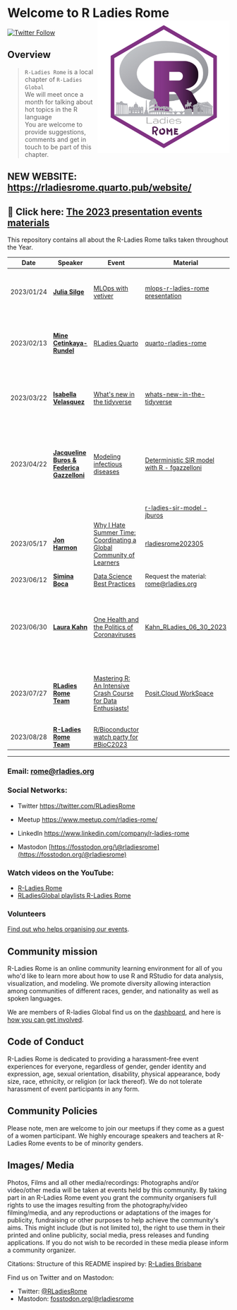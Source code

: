 # Welcome to R Ladies Rome<img src="organisersKit/logo/logo.png" alt="R Ladies Rome" align="right" width="300" height="300"/>

[![Twitter Follow](https://img.shields.io/twitter/follow/RLadiesRome.svg?style=social)](https://twitter.com/RLadiesRome)

## Overview

> `R-Ladies Rome` is a local chapter of `R-Ladies Global`<br>We will meet once a month for talking about hot topics in the R language<br>You are welcome to provide suggestions, comments and get in touch to be part of this chapter.

## NEW WEBSITE: <https://rladiesrome.quarto.pub/website/>

## 🔭 Click here: [The 2023 presentation events materials](https://github.com/rladies/meetup-presentations_rome/tree/main/events/2023)

This repository contains all about the R-Ladies Rome talks taken throughout the Year.

| Date       | Speaker                                                                                             | Event                                                                                                                        | Material                                                                                                             | Recording                                                                                                                                      | Intro                                                                   |
|------------|------------|------------|------------|------------|------------|
| 2023/01/24 | [**Julia Silge**](https://juliasilge.com/)                                                          | [MLOps with vetiver](https://www.meetup.com/rladies-rome/events/289517054/)                                                  | [mlops-r-ladies-rome presentation](https://juliasilge.github.io/mlops-r-ladies-rome)                                 | [R-Ladies Rome (English) - MLOps with Vetiver - Julia Silge](https://www.youtube.com/watch?v=PPB-iG8SexE)                                      | [Intro presentation-Jan23](https://rladiesrome.quarto.pub/jan242023/)   |
| 2023/02/13 | [**Mine Cetinkaya-Rundel**](https://mine-cr.com/)                                                   | [RLadies Quarto](https://www.meetup.com/rladies-rome/events/290673316/)                                                      | [quarto-rladies-rome](https://github.com/mine-cetinkaya-rundel/quarto-rladies-rome)                                  | [R-Ladies Rome (English) - RLadies Quarto - Mine Çetinkaya-Rundel](https://www.youtube.com/watch?v=lV-vUI--Pv0)                                | [Intro presentation-Feb23](https://rladiesrome.quarto.pub/feb132023/)   |
| 2023/03/22 | [**Isabella Velasquez**](https://github.com/ivelasq)                                                | [What's new in the tidyverse](https://www.meetup.com/rladies-rome/events/291643998/)                                         | [whats-new-in-the-tidyverse](https://github.com/ivelasq/2023-03-22_whats-new-in-the-tidyverse)                       | [R-Ladies Rome (English) - What's new in the tidyverse - Isabella Velasquez](https://www.youtube.com/watch?v=QgjRe8uorL8&t=14s)                | [Intro presentation-Mar23](https://rladiesrome.quarto.pub/mar222023/)   |
| 2023/04/22 | [**Jacqueline Buros & Federica Gazzelloni**](https://www.meetup.com/rladies-rome/events/292629944/) | [Modeling infectious diseases](https://www.meetup.com/rladies-rome/events/292629944/)                                        | [Deterministic SIR model with R - fgazzelloni](https://fgazzelloni.quarto.pub/deterministic-sir-model-with-r/)       | [R-Ladies Rome (English) - Modeling Infectious Diseases - Federica Gazzelloni & Jacqueline Buros](https://www.youtube.com/watch?v=-3mcwchd-w4) | [Intro presentation-Apr23](https://rladiesrome.quarto.pub/apr222023/)   |
|            |                                                                                                     |                                                                                                                              | [r-ladies-sir-model - jburos](https://github.com/jburos/r-ladies-sir-model)                                          |                                                                                                                                                |                                                                         |
| 2023/05/17 | [**Jon Harmon**](https://twitter.com/JonTheGeek)                                                    | [Why I Hate Summer Time: Coordinating a Global Community of Learners](https://www.meetup.com/rladies-rome/events/293141908/) | [rladiesrome202305](https://r4ds.io/rladiesrome202305)                                                               | [R-Ladies Rome (English) - Why I Hate Summer Time - Jon Harmon](https://www.youtube.com/watch?v=E68Cf8BWl30&t=2s)                              | [Intro presentation-May17](https://rladiesrome.quarto.pub/may172023/)   |
| 2023/06/12 | [**Simina Boca**](https://www.linkedin.com/in/simina-boca-6131a539/)                                | [Data Science Best Practices](https://www.meetup.com/rladies-rome/events/293609269/)                                         | Request the material: [rome\@rladies.org](rome@rladies.org)                                                          | [Intro presentation recording](https://www.meetup.com/rladies-rome/events/293609269/)                                                          | [Intro presentation-June12](https://rladiesrome.quarto.pub/june122023/) |
| 2023/06/30 | [**Laura Kahn**](https://www.linkedin.com/in/laura-kahn-79b01510/)                                  | [One Health and the Politics of Coronaviruses](https://www.meetup.com/rladies-rome/events/292550552)                         | [Kahn_RLadies_06_30_2023](events/2023/intro_presentation/material/KAHN_RLadies_06_30_2023.pdf)                       | [R-Ladies Rome (English) - One Health and the Politics of Coronaviruses - Dr. Laura Kahn](https://www.youtube.com/watch?v=3VwoFJfVVF4)         | [Intro presentation-June30](https://rladiesrome.quarto.pub/june302023/) |
| 2023/07/27 | [**RLadies Rome Team**](https://rladiesrome.quarto.pub/website/about.html)                          | [Mastering R: An Intensive Crash Course for Data Enthusiasts!](https://www.meetup.com/rladies-rome/events/294638542/)        | [Posit.Cloud WorkSpace](https://posit.cloud/spaces/393298/join?access_code=JBFywQxui8vIu7kP399uv_YsuDnYlrfH-kwgyvLK) | [R-Ladies Rome (English) - Mastering R: An Intensive Crash Course for Data Enthusiasts!](https://www.youtube.com/watch?v=WG21XyzwKu0&t=2673s)  | [Intro presentation-July27](https://rladiesrome.quarto.pub/july272023/) |
| 2023/08/28 | [**R-Ladies Rome Team**](https://rladiesrome.quarto.pub/website/about.html)                         | [R/Bioconductor watch party for #BioC2023](https://www.meetup.com/rladies-rome/events/295173070/)                            |                                                                                                                      |                                                                                                                                                | Intro presentation-August28                                             |

------------------------------------------------------------------------

<!-- TABLE END -->

### Email: [rome\@rladies.org](mailto:rome@rladies.org)

### Social Networks:

-   Twitter <https://twitter.com/RLadiesRome>

-   Meetup <https://www.meetup.com/rladies-rome/>

-   LinkedIn <https://www.linkedin.com/company/r-ladies-rome>

-   Mastodon [https://fosstodon.org/\@rladiesrome](https://fosstodon.org/@rladiesrome)

### Watch videos on the YouTube:

-   [R-Ladies Rome](https://www.youtube.com/@rladiesrome)
-   [RLadiesGlobal playlists R-Ladies Rome](https://www.youtube.com/c/RLadiesGlobal/playlists)

### Volunteers

[Find out who helps organising our events](https://github.com/rladies/meetup-presentations_rome/blob/master/organisersKit/volunteers.md).

## Community mission

R-Ladies Rome is an online community learning environment for all of you who'd like to learn more about how to use R and RStudio for data analysis, visualization, and modeling. We promote diversity allowing interaction among communities of different races, gender, and nationality as well as spoken languages.

We are members of R-ladies Global find us on the [dashboard](https://gqueiroz.shinyapps.io/rshinylady/), and here is [how you can get involved](https://rladies.org/about-us/).

## Code of Conduct

R-Ladies Rome is dedicated to providing a harassment-free event experiences for everyone, regardless of gender, gender identity and expression, age, sexual orientation, disability, physical appearance, body size, race, ethnicity, or religion (or lack thereof). We do not tolerate harassment of event participants in any form.

## Community Policies

Please note, men are welcome to join our meetups if they come as a guest of a women participant. We highly encourage speakers and teachers at R-Ladies Rome events to be of minority genders.

## Images/ Media

Photos, Films and all other media/recordings: Photographs and/or video/other media will be taken at events held by this community. By taking part in an R-Ladies Rome event you grant the community organisers full rights to use the images resulting from the photography/video filming/media, and any reproductions or adaptations of the images for publicity, fundraising or other purposes to help achieve the community's aims. This might include (but is not limited to), the right to use them in their printed and online publicity, social media, press releases and funding applications. If you do not wish to be recorded in these media please inform a community organizer.

Citations: Structure of this README inspired by: [R-Ladies Brisbane](https://github.com/rladies/meetup-presentations_brisbane)

<body>

Find us on Twitter and on Mastodon:

-   Twitter: [\@RLadiesRome](https://twitter.com/RLadiesRome)
-   Mastodon: <a rel="me" href="https://fosstodon.org/@rladiesrome">fosstodon.org/@rladiesrome</a>

</body>
